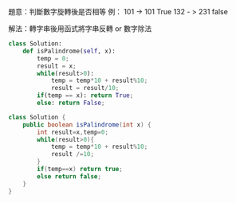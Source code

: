 題意：判斷數字旋轉後是否相等
例：
101 -> 101 True
132 - > 231 false

解法：轉字串後用函式將字串反轉 or 數字除法

```python
class Solution:
    def isPalindrome(self, x):
        temp = 0;
        result = x;
        while(result>0):
            temp = temp*10 + result%10;
            result = result/10;
        if(temp == x): return True;
        else: return False;
```


```java
class Solution {
    public boolean isPalindrome(int x) {
        int result=x,temp=0;
        while(result>0){
            temp = temp*10 + result%10;
            result /=10;
        } 
        if(temp==x) return true;
        else return false;
    }
}

```
